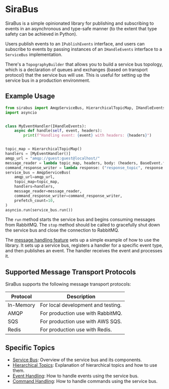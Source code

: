 # SiraBus

SiraBus is a simple opinionated library for publishing and subscribing to events in an asynchronous and type-safe
manner (to the extent that type safety can be achieved in Python).

Users publish events to an `IPublishEvents` interface, and users can subscribe to events by passing instances of an
`IHandleEvents` interface to a `ServiceBus` implementation.

There's a `TopographyBuilder` that allows you to build a service bus topology, which is a declaration of queues and
exchanges (based on transport protocol) that the service bus will use. This is useful for setting up the service bus in
a production environment.

## Example Usage

```python
from sirabus import AmqpServiceBus, HierarchicalTopicMap, IHandleEvents
import asyncio


class MyEventHandler(IHandleEvents):
    async def handle(self, event, headers):
        print(f"Handling event: {event} with headers: {headers}")


topic_map = HierarchicalTopicMap()
handlers = [MyEventHandler()]
amqp_url = "amqp://guest:guest@localhost/"
message_reader = lambda topic_map, headers, body: (headers, BaseEvent.from_json(body))
command_response_writer = lambda response: ("response_topic", response.to_json().encode('utf-8'))
service_bus = AmqpServiceBus(
    amqp_url=amqp_url,
    topic_map=topic_map,
    handlers=handlers,
    message_reader=message_reader,
    command_response_writer=command_response_writer,
    prefetch_count=10,
)
asyncio.run(service_bus.run())
```

The `run` method starts the service bus and begins consuming messages from RabbitMQ.
The `stop` method should be called to gracefully shut down the service bus and close the connection to RabbitMQ.

The [message handling feature](https://github.com/jjrdk/sirabus/blob/master/tests/features/message_handling.feature) sets up a simple example of how to use the
library. It sets up a service bus, registers a handler for a specific event type, and then publishes an event.
The handler receives the event and processes it.

## Supported Message Transport Protocols

SiraBus supports the following message transport protocols:

| Protocol  | Description                        |
|-----------|------------------------------------|
| In-Memory | For local development and testing. |
| AMQP      | For production use with RabbitMQ.  |
| SQS       | For production use with AWS SQS.   |
| Redis     | For production use with Redis.     |

## Specific Topics

- [Service Bus](https://github.com/jjrdk/sirabus/blob/master/docs/service_bus.md): Overview of the service bus and its components.
- [Hierarchical Topics](https://github.com/jjrdk/sirabus/blob/master/docs/hierarchical_topics.md): Explanation of hierarchical topics and how to use them.
- [Event Handling](https://github.com/jjrdk/sirabus/blob/master/docs/event_handling.md): How to handle events using the service bus.
- [Command Handling](https://github.com/jjrdk/sirabus/blob/master/docs/command_handling.md): How to handle commands using the service bus.
